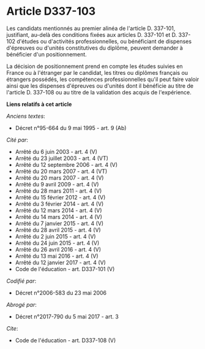 # Article D337-103

Les candidats mentionnés au premier alinéa de l'article D. 337-101, justifiant, au-delà des conditions fixées aux articles D.
337-101 et D. 337-102 d'études ou d'activités professionnelles, ou bénéficiant de dispenses d'épreuves ou d'unités
constitutives du diplôme, peuvent demander à bénéficier d'un positionnement. 

La décision de positionnement prend en compte les études suivies en France ou à l'étranger par le candidat, les titres ou
diplômes français ou étrangers possédés, les compétences professionnelles qu'il peut faire valoir ainsi que les dispenses
d'épreuves ou d'unités dont il bénéficie au titre de l'article D. 337-108 ou au titre de la validation des acquis de
l'expérience.

**Liens relatifs à cet article**

_Anciens textes_:

  - Décret n°95-664 du 9 mai 1995 - art. 9 (Ab)

_Cité par_:

  - Arrêté du 6 juin 2003 - art. 4 (V)
  - Arrêté du 23 juillet 2003 - art. 4 (VT)
  - Arrêté du 12 septembre 2006 - art. 4 (V)
  - Arrêté du 20 mars 2007 - art. 4 (VT)
  - Arrêté du 20 mars 2007 - art. 4 (V)
  - Arrêté du 9 avril 2009 - art. 4 (V)
  - Arrêté du 28 mars 2011 - art. 4 (V)
  - Arrêté du 15 février 2012 - art. 4 (V)
  - Arrêté du 3 février 2014 - art. 4 (V)
  - Arrêté du 12 mars 2014 - art. 4 (V)
  - Arrêté du 14 mars 2014 - art. 4 (V)
  - Arrêté du 7 janvier 2015 - art. 4 (V)
  - Arrêté du 28 avril 2015 - art. 4 (V)
  - Arrêté du 2 juin 2015 - art. 4 (V)
  - Arrêté du 24 juin 2015 - art. 4 (V)
  - Arrêté du 26 avril 2016 - art. 4 (V)
  - Arrêté du 13 mai 2016 - art. 4 (V)
  - Arrêté du 12 janvier 2017 - art. 4 (V)
  - Code de l'éducation - art. D337-101 (V)

_Codifié par_:

  - Décret n°2006-583 du 23 mai 2006

_Abrogé par_:

  - Décret n°2017-790 du 5 mai 2017 - art. 3

_Cite_:

  - Code de l'éducation - art. D337-108 (V)
